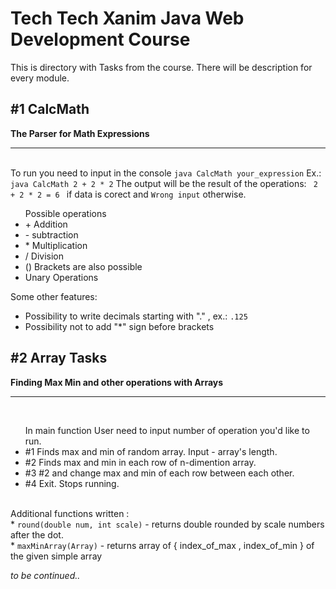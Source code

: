 <h1>Tech Tech Xanim Java Web Development Course</h1>
This is directory with Tasks from the course. There will be description for every module.
<h2>#1 CalcMath</h2>
<p>
  <b>The Parser for Math Expressions</b>
  <hr>
  <br>
  To run you need to input in the console <code>java CalcMath your_expression</code>
  Ex.: <code>java CalcMath 2 + 2 * 2</code>
  The output will be the result of the operations: <code> 2 + 2 * 2 = 6 </code> if data is corect and <code>Wrong input</code> otherwise.<br>
  <ul> Possible operations
    <li>+ Addition</li>
    <li>- subtraction</li>
    <li>* Multiplication</li>
    <li>/ Division</li>
    <li>() Brackets are also possible </li>
    <li> Unary Operations</li>
  </ul>
  
  Some other features:<br>
  - Possibility to write decimals starting with "." , ex.: <code>.125</code><br>
  - Possibility not to add "*" sign before brackets
  
</p>
<h2>#2 Array Tasks </h2>
<p>
  <b>Finding Max Min and other operations with Arrays</b>
  <hr>
  <br>
  <ul>In main function User need to input number of operation you'd like to run.<br>
    <li>#1  Finds max and min of random array. Input - array's length.</li>
    <li>#2  Finds max and min in each row of n-dimention array.</li>
    <li>#3  #2 and change max and min of each row between each other.</li>
    <li>#4 Exit. Stops running.</li>
  </ul>
<br>
Additional functions written :<br>
  * <code>round(double num, int scale)</code> - returns double rounded by scale numbers after the dot.<br>
  * <code>maxMinArray(Array)</code> - returns array of { index_of_max , index_of_min } of the given simple array<br>
</p>
<i>to be continued..</i>
